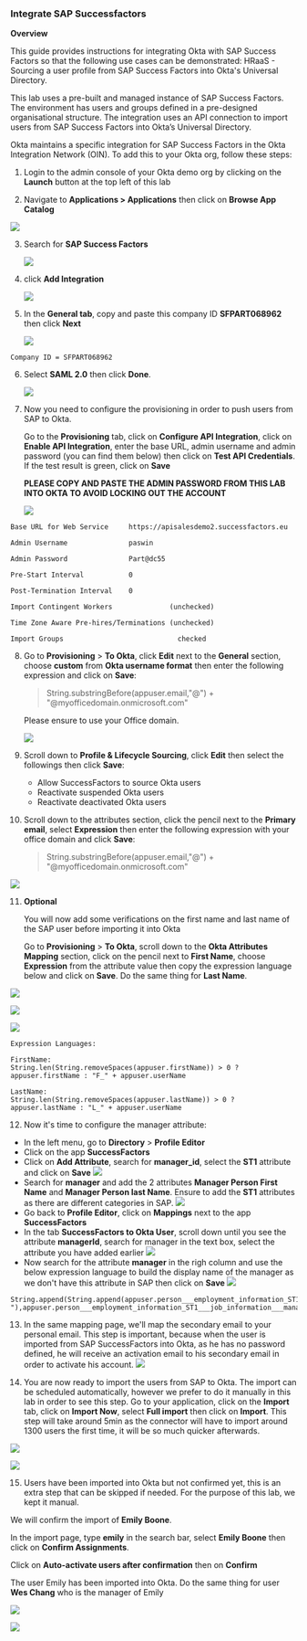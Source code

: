 ### Integrate SAP Successfactors

**Overview**

This guide provides instructions for integrating Okta with SAP Success Factors so that the following use cases can be demonstrated:
HRaaS - Sourcing a user profile from SAP Success Factors into Okta's Universal Directory.

This lab uses a pre-built and managed instance of SAP Success Factors. The environment has users and groups defined in a pre-designed organisational structure. The integration uses an API connection to import users from SAP Success Factors into Okta’s Universal Directory.

Okta maintains a specific integration for SAP Success Factors in the Okta Integration Network (OIN). To add this to your Okta org, follow these steps:

1.  Login to the admin console of your Okta demo org by clicking on the **Launch** button at the top left of this lab

2.  Navigate to **Applications \> Applications** then click on **Browse App Catalog**
   
   ![](images/009/image01.png)

3. Search for **SAP Success Factors**
   
   ![](images/010/image00.png)

4. click **Add Integration**

   ![](images/010/image05.png)

5. In the **General tab**, copy and paste this company ID **SFPART068962** then click **Next** 

   ![](images/010/image06.png)
```
Company ID = SFPART068962

```

6. Select **SAML 2.0** then click **Done**.

   ![](images/010/image09.png)

7. Now you need to configure the provisioning in order to push users from SAP to Okta.
   
   Go to the **Provisioning** tab, click on **Configure API Integration**, click on **Enable API Integration**, enter the base URL, admin username and admin password (you can find them below) then click on **Test API Credentials**. If the test result is green, click on **Save**
   
   **PLEASE COPY AND PASTE THE ADMIN PASSWORD FROM THIS LAB INTO OKTA TO AVOID LOCKING OUT THE ACCOUNT**

   ![](images/010/image08.png)


```
Base URL for Web Service     https://apisalesdemo2.successfactors.eu

Admin Username               paswin

Admin Password               Part@dc55

Pre-Start Interval           0

Post-Termination Interval    0

Import Contingent Workers              (unchecked)  

Time Zone Aware Pre-hires/Terminations (unchecked) 

Import Groups                            checked 

```

8. Go to **Provisioning** > **To Okta**, click **Edit** next to the **General** section, choose **custom** from **Okta username format** then enter the following expression and click on **Save**:
   
   >  String.substringBefore(appuser.email,"@") + "@myofficedomain.onmicrosoft.com"

   Please ensure to use your Office domain.

   ![](images/010/image32.png)

9. Scroll down to **Profile & Lifecycle Sourcing**, click **Edit** then select the followings then click **Save**:
    - Allow SuccessFactors to source Okta users
    - Reactivate suspended Okta users
    - Reactivate deactivated Okta users

10. Scroll down to the attributes section, click the pencil next to the **Primary email**, select **Expression** then enter the following expression with your office domain and click **Save**:
    
    > String.substringBefore(appuser.email,"@") + "@myofficedomain.onmicrosoft.com"
    
   ![](images/010/image31.png)

11. **Optional**
    
    You will now add some verifications on the first name and last name of the SAP user before importing it into Okta
    
    Go to **Provisioning** > **To Okta**, scroll down to the **Okta Attributes Mapping** section,  click on the pencil next to **First Name**, choose **Expression** from the attribute value then copy the expression language below and click on **Save**. Do the same thing for **Last Name**.

   ![](images/010/image13.png)


   ![](images/010/image14.png)


   ![](images/010/image16.png)

```
Expression Languages:

FirstName:
String.len(String.removeSpaces(appuser.firstName)) > 0 ? appuser.firstName : "F_" + appuser.userName

LastName:
String.len(String.removeSpaces(appuser.lastName)) > 0 ? appuser.lastName : "L_" + appuser.userName
```

12.  Now it's time to configure the manager attribute:
   - In the left menu, go to **Directory** > **Profile Editor**
   - Click on the app **SuccessFactors**
   - Click on **Add Attribute**, search for **manager_id**, select the **ST1** attribute and click on **Save**
   ![](images/010/image20.png)
   - Search for **manager** and add the 2 attributes **Manager Person First Name** and **Manager Person last Name**. Ensure to add the **ST1** attributes as there are different categories in SAP.
   ![](images/010/image27.png)
   - Go back to **Profile Editor**, click on **Mappings** next to the app **SuccessFactors**
   - In the tab **SuccessFactors to Okta User**, scroll down until you see the attribute **managerId**, search for manager in the text box, select the attribute you have added earlier
   ![](images/010/image22.png)
   - Now search for the attribute **manager** in the righ column and use the below expression language to build the display name of the manager as we don't have this attribute in SAP then click on **Save**
   ![](images/010/image28.png)
   
   ```
   String.append(String.append(appuser.person___employment_information_ST1___job_information___manager_person_first_name," "),appuser.person___employment_information_ST1___job_information___manager_person_last_name)
   ```

13.   In the same mapping page, we'll map the secondary email to your personal email. This step is important, because when the user is imported from SAP SuccessFactors into Okta, as he has no password defined, he will receive an activation email to his secondary email in order to activate his account.
    ![](images/010/image30.png)


14. You are now ready to import the users from SAP to Okta. The import can be scheduled automatically, however we prefer to do it manually in this lab in order to see this step. Go to your application, click on the **Import** tab, click on **Import Now**, select **Full import** then click on **Import**. This step will take around 5min as the connector will have to import around 1300 users the first time, it will be so much quicker afterwards.

   ![](images/010/image18.png)

   ![](images/010/image19.png) 


15. Users have been imported into Okta but not confirmed yet, this is an extra step that can be skipped if needed. For the purpose of this lab, we kept it manual.

   We will confirm the import of **Emily Boone**.

   In the import page, type **emily** in the search bar, select **Emily Boone** then click on **Confirm Assignments**. 
   
   Click on **Auto-activate users after confirmation** then on **Confirm**
   
   The user Emily has been imported into Okta.
   Do the same thing for user **Wes Chang** who is the manager of Emily

   ![](images/010/image24.png)

   ![](images/010/image25.png)



